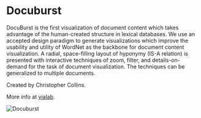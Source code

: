 # Docuburst

DocuBurst is the first visualization of document content which takes advantage of the human-created structure in lexical databases. We use an accepted design paradigm to generate visualizations which improve the usability and utility of WordNet as the backbone for document content visualization. A radial, space-filling layout of hyponymy (IS-A relation) is presented with interactive techniques of zoom, filter, and details-on-demand for the task of document visualization. The techniques can be generalized to multiple documents.

Created by Christopher Collins.

More info at [vialab](http://vialab.science.uoit.ca/portfolio/docuburst).

![Docuburst](http://vialab.science.uoit.ca/wp-content/uploads/2011/12/docuburst_idea_search_pl1.png)


